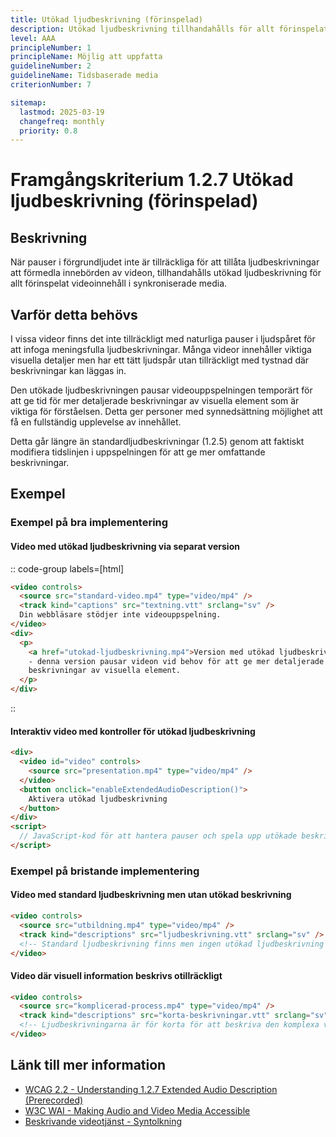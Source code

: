 ```yaml
---
title: Utökad ljudbeskrivning (förinspelad)
description: Utökad ljudbeskrivning tillhandahålls för allt förinspelat videoinnehåll i synkroniserade media.
level: AAA
principleNumber: 1
principleName: Möjlig att uppfatta
guidelineNumber: 2
guidelineName: Tidsbaserade media
criterionNumber: 7

sitemap:
  lastmod: 2025-03-19
  changefreq: monthly
  priority: 0.8
---
```


# Framgångskriterium 1.2.7 Utökad ljudbeskrivning (förinspelad)

## Beskrivning

När pauser i förgrundljudet inte är tillräckliga för att tillåta ljudbeskrivningar att förmedla innebörden av videon, tillhandahålls utökad ljudbeskrivning för allt förinspelat videoinnehåll i synkroniserade media.

## Varför detta behövs

I vissa videor finns det inte tillräckligt med naturliga pauser i ljudspåret för att infoga meningsfulla ljudbeskrivningar. Många videor innehåller viktiga visuella detaljer men har ett tätt ljudspår utan tillräckligt med tystnad där beskrivningar kan läggas in.

Den utökade ljudbeskrivningen pausar videouppspelningen temporärt för att ge tid för mer detaljerade beskrivningar av visuella element som är viktiga för förståelsen. Detta ger personer med synnedsättning möjlighet att få en fullständig upplevelse av innehållet.

Detta går längre än standardljudbeskrivningar (1.2.5) genom att faktiskt modifiera tidslinjen i uppspelningen för att ge mer omfattande beskrivningar.

## Exempel

### Exempel på bra implementering

#### Video med utökad ljudbeskrivning via separat version

:: code-group labels=[html]

```html
<video controls>
  <source src="standard-video.mp4" type="video/mp4" />
  <track kind="captions" src="textning.vtt" srclang="sv" />
  Din webbläsare stödjer inte videouppspelning.
</video>
<div>
  <p>
    <a href="utokad-ljudbeskrivning.mp4">Version med utökad ljudbeskrivning</a>
    - denna version pausar videon vid behov för att ge mer detaljerade
    beskrivningar av visuella element.
  </p>
</div>
```

::

#### Interaktiv video med kontroller för utökad ljudbeskrivning

```html
<div>
  <video id="video" controls>
    <source src="presentation.mp4" type="video/mp4" />
  </video>
  <button onclick="enableExtendedAudioDescription()">
    Aktivera utökad ljudbeskrivning
  </button>
</div>
<script>
  // JavaScript-kod för att hantera pauser och spela upp utökade beskrivningar
</script>
```

### Exempel på bristande implementering

#### Video med standard ljudbeskrivning men utan utökad beskrivning

```html
<video controls>
  <source src="utbildning.mp4" type="video/mp4" />
  <track kind="descriptions" src="ljudbeskrivning.vtt" srclang="sv" />
  <!-- Standard ljudbeskrivning finns men ingen utökad ljudbeskrivning -->
</video>
```

#### Video där visuell information beskrivs otillräckligt

```html
<video controls>
  <source src="komplicerad-process.mp4" type="video/mp4" />
  <track kind="descriptions" src="korta-beskrivningar.vtt" srclang="sv" />
  <!-- Ljudbeskrivningarna är för korta för att beskriva den komplexa visuella informationen -->
</video>
```

## Länk till mer information

- [WCAG 2.2 - Understanding 1.2.7 Extended Audio Description (Prerecorded)](https://www.w3.org/WAI/WCAG22/Understanding/extended-audio-description-prerecorded.html)
- [W3C WAI - Making Audio and Video Media Accessible](https://www.w3.org/WAI/media/av/)
- [Beskrivande videotjänst - Syntolkning](https://www.mtm.se/produkter-och-tjanster/syntolkning/)
